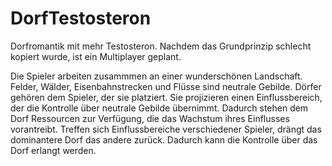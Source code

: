 # DorfTestosteron
Dorfromantik mit mehr Testosteron. Nachdem das Grundprinzip schlecht kopiert wurde, ist ein Multiplayer geplant.

Die Spieler arbeiten zusammmen an einer wunderschönen Landschaft. Felder, Wälder, Eisenbahnstrecken und Flüsse sind neutrale Gebilde. Dörfer gehören dem Spieler, der sie platziert. Sie projizieren einen Einflussbereich, der die Kontrolle über neutrale Gebilde übernimmt. Dadurch stehen dem Dorf Ressourcen zur Verfügung, die das Wachstum ihres Einflusses vorantreibt. Treffen sich Einflussbereiche verschiedener Spieler, drängt das dominantere Dorf das andere zurück. Dadurch kann die Kontrolle über das Dorf erlangt werden.
